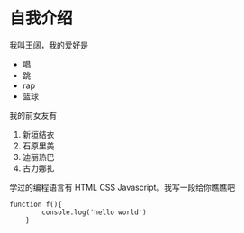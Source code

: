 # 自我介绍

我叫王阔，我的爱好是

* 唱
* 跳
* rap
* 篮球
   
我的前女友有
1. 新垣结衣
2. 石原里美
3. 迪丽热巴
4. 古力娜扎

学过的编程语言有 HTML CSS Javascript。我写一段给你瞧瞧吧

```
function f(){
        console.log('hello world')
    }
```